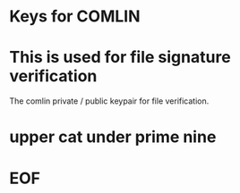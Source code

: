 # Keys for COMLIN

# This is used for file signature verification

The comlin private / public keypair for file verification.

# upper cat under prime nine

# EOF
